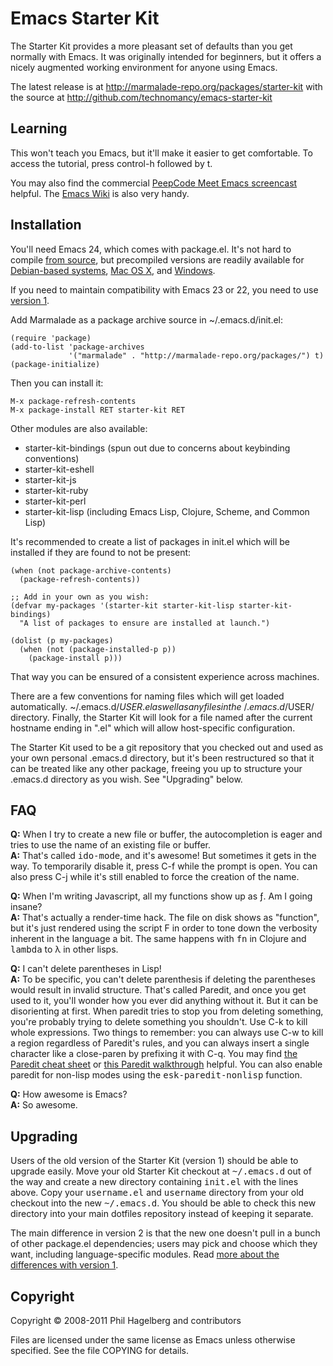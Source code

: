 # Emacs Starter Kit

The Starter Kit provides a more pleasant set of defaults than you get
normally with Emacs. It was originally intended for beginners, but it
offers a nicely augmented working environment for anyone using Emacs.

The latest release is at http://marmalade-repo.org/packages/starter-kit
with the source at http://github.com/technomancy/emacs-starter-kit

## Learning

This won't teach you Emacs, but it'll make it easier to get
comfortable. To access the tutorial, press control-h followed by t.

You may also find the commercial [PeepCode Meet Emacs
screencast](http://peepcode.com/products/meet-emacs) helpful. The
[Emacs Wiki](http://emacswiki.org) is also very handy.

## Installation

You'll need Emacs 24, which comes with package.el. It's not hard to
compile [from source](http://github.com/emacsmirror/emacs), but
precompiled versions are readily available for
[Debian-based systems](http://emacs.naquadah.org/),
[Mac OS X](http://emacsformacosx.com/builds), and
[Windows](http://code.google.com/p/emacs-for-windows/updates/list).

If you need to maintain compatibility with Emacs 23 or 22, you need to
use [version 1](https://github.com/technomancy/emacs-starter-kit/tree/master).

Add Marmalade as a package archive source in ~/.emacs.d/init.el:

```Emacs Lisp
(require 'package)
(add-to-list 'package-archives
             '("marmalade" . "http://marmalade-repo.org/packages/") t)
(package-initialize)
````

Then you can install it:

    M-x package-refresh-contents
    M-x package-install RET starter-kit RET

Other modules are also available:

* starter-kit-bindings (spun out due to concerns about keybinding conventions)
* starter-kit-eshell
* starter-kit-js
* starter-kit-ruby
* starter-kit-perl
* starter-kit-lisp (including Emacs Lisp, Clojure, Scheme, and Common Lisp)

It's recommended to create a list of packages in init.el which will be
installed if they are found to not be present:

```Emacs Lisp
(when (not package-archive-contents)
  (package-refresh-contents))

;; Add in your own as you wish:
(defvar my-packages '(starter-kit starter-kit-lisp starter-kit-bindings)
  "A list of packages to ensure are installed at launch.")

(dolist (p my-packages)
  (when (not (package-installed-p p))
    (package-install p)))
```
That way you can be ensured of a consistent experience across machines.

There are a few conventions for naming files which will get loaded
automatically. ~/.emacs.d/$USER.el as well as any files in the
~/.emacs.d/$USER/ directory. Finally, the Starter Kit will look for a
file named after the current hostname ending in ".el" which will allow
host-specific configuration.

The Starter Kit used to be a git repository that you checked out and
used as your own personal .emacs.d directory, but it's been
restructured so that it can be treated like any other package, freeing
you up to structure your .emacs.d directory as you wish. See
"Upgrading" below.

## FAQ

**Q:** When I try to create a new file or buffer, the autocompletion is eager and tries to use the name of an existing file or buffer.  
**A:** That's called <tt>ido-mode</tt>, and it's awesome! But sometimes it
  gets in the way. To temporarily disable it, press C-f while the
  prompt is open. You can also press C-j while it's still enabled to
  force the creation of the name.

**Q:** When I'm writing Javascript, all my functions show up as ƒ. Am I going insane?  
**A:** That's actually a render-time hack. The file on disk shows as
  "function", but it's just rendered using the script F in order to
  tone down the verbosity inherent in the language a bit. The same
  happens with <tt>fn</tt> in Clojure and <tt>lambda</tt> to λ in
  other lisps.

**Q:** I can't delete parentheses in Lisp!  
**A:** To be specific, you can't delete parenthesis if deleting the
  parentheses would result in invalid structure. That's called
  Paredit, and once you get used to it, you'll wonder how you ever did
  anything without it. But it can be disorienting at first. When
  paredit tries to stop you from deleting something, you're probably
  trying to delete something you shouldn't. Use C-k to kill whole
  expressions. Two things to remember: you can always use C-w to kill
  a region regardless of Paredit's rules, and you can always insert a
  single character like a close-paren by prefixing it with C-q. You
  may find
  [the Paredit cheat sheet](http://www.emacswiki.org/emacs/PareditCheatsheet)
  or
  [this Paredit walkthrough](https://github.com/technomancy/paredit-screencast/blob/master/outline.markdown)
  helpful. You can also enable paredit for non-lisp modes using the
  <tt>esk-paredit-nonlisp</tt> function.

**Q:** How awesome is Emacs?  
**A:** So awesome.

## Upgrading

Users of the old version of the Starter Kit (version 1) should be able
to upgrade easily. Move your old Starter Kit checkout at
<tt>~/.emacs.d</tt> out of the way and create a new directory
containing <tt>init.el</tt> with the lines above. Copy your
<tt>username.el</tt> and <tt>username</tt> directory from your old
checkout into the new <tt>~/.emacs.d</tt>. You should be able to check
this new directory into your main dotfiles repository instead of
keeping it separate.

The main difference in version 2 is that the new one doesn't pull in a
bunch of other package.el dependencies; users may pick and choose
which they want, including language-specific modules. Read
[more about the differences with version 1](http://technomancy.us/153).

## Copyright

Copyright © 2008-2011 Phil Hagelberg and contributors

Files are licensed under the same license as Emacs unless otherwise
specified. See the file COPYING for details.
